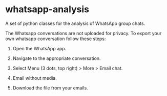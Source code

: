 # whatsapp-analysis
A set of python classes for the analysis of WhatsApp group chats.

The Whatsapp conversations are not uploaded for privacy. To export your own whatsapp conversation follow these steps:

1) Open the WhatsApp app.

2) Navigate to the appropriate conversation.

3) Select Menu (3 dots, top right) > More > Email chat.

4) Email without media.

5) Download the file from your emails.
